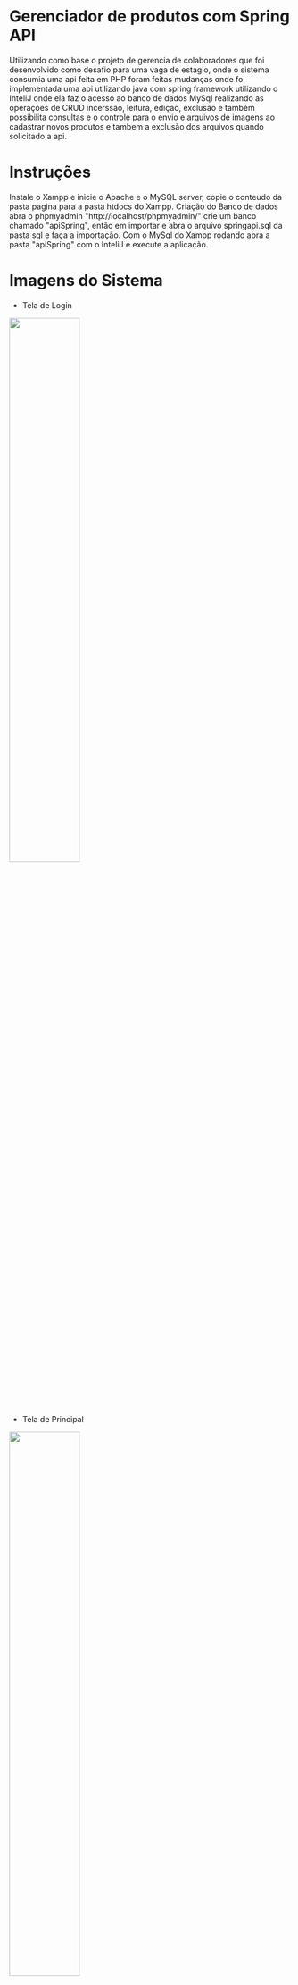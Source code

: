 # Gerenciador de produtos com Spring API
Utilizando como base o projeto de gerencia de colaboradores que foi desenvolvido como desafio para uma vaga de estagio, onde o sistema consumia uma api feita em PHP
foram feitas mudanças onde foi implementada uma api utilizando java com spring framework utilizando o InteliJ onde ela faz o acesso ao banco de dados MySql realizando as operações de CRUD
incerssão, leitura, edição, exclusão e também possibilita consultas e o controle para o envio e arquivos de imagens ao cadastrar novos produtos e tambem a exclusão dos arquivos quando solicitado a api.

# Instruções
Instale o Xampp e inicie o Apache e o MySQL server, copie o conteudo da pasta pagina para a pasta htdocs do Xampp.
Criação do Banco de dados abra o phpmyadmin "http://localhost/phpmyadmin/" crie um banco chamado "apiSpring", então em importar e abra o arquivo springapi.sql da pasta sql e faça a importação. 
Com o MySql do Xampp rodando abra a pasta "apiSpring" com o InteliJ e execute a aplicação.

# Imagens do Sistema

- Tela de Login
<img width="50%" src="https://github.com/HeltonEng/springapi/blob/main/img/login.jpeg"/>

- Tela de Principal
<img width="50%" src="https://github.com/HeltonEng/springapi/blob/main/img/inicial.jpeg"/> 

- Tela de Menu
<img width="50%" src="https://github.com/HeltonEng/springapi/blob/main/img/menu.jpeg"/> 

- Tela de Colaboradores
<img width="50%" src="https://github.com/HeltonEng/springapi/blob/main/img/colaborados.jpeg"/>

- Tela de Cadastro Colaboradores
<img width="50%" src="https://github.com/HeltonEng/springapi/blob/main/img/cadastraColaborador.jpeg"/>

- Tela de Edição Colaboradores
<img width="50%" src="https://github.com/HeltonEng/springapi/blob/main/img/editaColaborador.jpeg"/>

- Tela de Produtos
<img width="50%" src="https://github.com/HeltonEng/springapi/blob/main/img/listaProdutos.jpeg"/>

- Tela de Cadastro Produto
<img width="50%" src="https://github.com/HeltonEng/springapi/blob/main/img/cadastroProduto.jpeg"/>

- Tela de Edição Produto
<img width="50%" src="https://github.com/HeltonEng/springapi/blob/main/img/editaProduto.jpeg"/>

